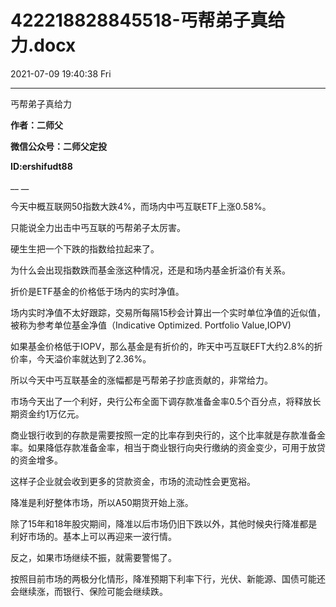 # 422218828845518-丐帮弟子真给力.docx

2021-07-09 19:40:38 Fri

----

丐帮弟子真给力

__作者：二师父__

__微信公众号：二师父定投__

__ID:ershifudt88__

__ __

今天中概互联网50指数大跌4%，而场内中丐互联ETF上涨0\.58%。

只能说全力出击中丐互联的丐帮弟子太厉害。

硬生生把一个下跌的指数给拉起来了。

为什么会出现指数跌而基金涨这种情况，还是和场内基金折溢价有关系。

折价是ETF基金的价格低于场内的实时净值。

场内实时净值不太好跟踪，交易所每隔15秒会计算出一个实时单位净值的近似值，被称为参考单位基金净值（Indicative Optimized\. Portfolio Value,IOPV\)

如果基金价格低于IOPV，那么基金是有折价的，昨天中丐互联EFT大约2\.8%的折价率，今天溢价率就达到了2\.36%。

所以今天中丐互联基金的涨幅都是丐帮弟子抄底贡献的，非常给力。

市场今天出了一个利好，央行公布全面下调存款准备金率0\.5个百分点，将释放长期资金约1万亿元。

商业银行收到的存款是需要按照一定的比率存到央行的，这个比率就是存款准备金率。如果降低存款准备金率，相当于商业银行向央行缴纳的资金变少，可用于放贷的资金增多。

这样子企业就会收到更多的贷款资金，市场的流动性会更宽裕。

降准是利好整体市场，所以A50期货开始上涨。

除了15年和18年股灾期间，降准以后市场仍旧下跌以外，其他时候央行降准都是利好市场的。基本上可以再迎来一波行情。

反之，如果市场继续不振，就需要警惕了。

按照目前市场的两极分化情形，降准预期下利率下行，光伏、新能源、国债可能还会继续涨，而银行、保险可能会继续跌。

